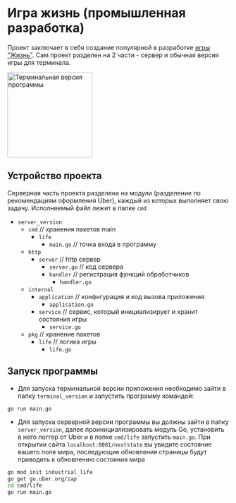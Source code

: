 # Игра жизнь (промышленная разработка)

Проект заключает в себя создание популярной в разработке [игры "Жизнь"](https://ru.wikipedia.org/wiki/%D0%98%D0%B3%D1%80%D0%B0_%C2%AB%D0%96%D0%B8%D0%B7%D0%BD%D1%8C%C2%BB). Сам проект разделен на 2 части - сервер и обычная версия игры для терминала.

<img title="Терминальная версия программы" width="193" alt="Терминальная версия программы" src="https://github.com/agent-yandex/game_life/assets/88597840/3c0bac9c-4734-4158-8a43-159154cf415f">

## Устройство проекта

Серверная часть проекта разделена на модули (разделение по рекомендациям оформления Uber), каждый из
которых выполняет свою задачу. Исполняемый файл лежит в папке `cmd`

- `server_version`
    - `cmd` // хранения пакетов main
        - `life`
            - `main.go` // точка входа в программу
    - `http`
        - `server` // http сервер
            - `server.go` // код сервера
            - `handler`  // регистрация функций обработчиков
                - `handler.go`
    - `internal`
        - `application`  // конфигурация и код вызова приложения
            - `application.go`
        - `service` // сервис, который инициализирует и хранит состояния игры
            - `service.go`
    - `pkg` // хранение пакетов
        - `life` // логика игры
            - `life.go`

## Запуск программы

* Для запуска терминальной версии приложения необходимо зайти в папку `terminal_version` и запустить программу командой:

```Bash
go run main.go
```

* Для запуска серверной версии программы вы должны зайти в папку `server_version`, 
далее проинициализировать модуль Go, установить в него логгер от Uber и в папке `cmd/life` 
запустить `main.go`. При открытии сайта `localhost:8081/nextstate` вы увидите состояние 
вашего поля мира, последующие обновления страницы будут приводить к обновлению состояния мира

```Bash
go mod init industrial_life
go get go.uber.org/zap
cd cmd/life
go run main.go
```
